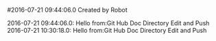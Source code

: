 #2016-07-21 09:44:06.0 Created by Robot

2016-07-21 09:44:06.0: Hello from:Git Hub Doc Directory Edit and Push
2016-07-21 10:30:18.0: Hello from:Git Hub Doc Directory Edit and Push